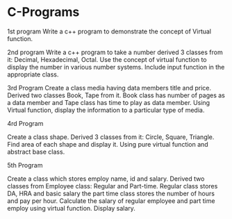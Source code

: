 # C-Programs

1st program
Write a c++ program to demonstrate the concept of Virtual function.

2nd program
Write a c++ program to take a number derived 3 classes from it: Decimal,
Hexadecimal, Octal. Use the concept of virtual function to display the number in
various number systems. Include input function in the appropriate class.


3rd Program
Create a class media having data members title and price. Derived two classes
Book, Tape from it. Book class has number of pages as a data member and Tape
class has time to play as data member. Using Virtual function, display the
information to a particular type of media.


4rd Program

Create a class shape. Derived 3 classes from it: Circle, Square, Triangle. Find
area of each shape and display it. Using pure virtual function and abstract base
class.

5th Program

Create a class which stores employ name, id and salary. Derived two classes
from Employee class: Regular and Part-time. Regular class stores DA, HRA
and basic salary the part time class stores the number of hours and pay per
hour. Calculate the salary of regular employee and part time employ using
virtual function. Display salary.


